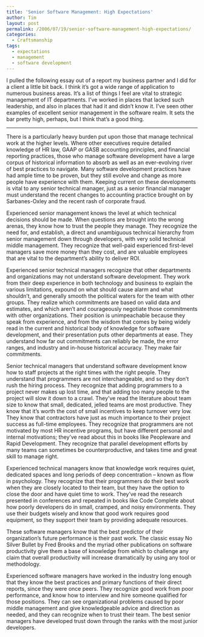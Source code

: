 ```yaml
---
title: 'Senior Software Management: High Expectations'
author: Tim
layout: post
permalink: /2006/07/19/senior-software-management-high-expectations/
categories:
  - Craftsmanship
tags:
  - expectations
  - management
  - software development
---
```

I pulled the following essay out of a report my business partner and I did for a client a little bit back. I think it&#8217;s got a wide range of application to numerous business areas. It&#8217;s a list of things I feel are vital to strategic management of IT departments. I&#8217;ve worked in places that lacked such leadership, and also in places that had it and didn&#8217;t know it. I&#8217;ve seen other examples of excellent senior management in the software realm. It sets the bar pretty high, perhaps, but I think that&#8217;s a good thing.

* * *

There is a particularly heavy burden put upon those that manage technical work at the higher levels. Where other executives require detailed knowledge of HR law, GAAP or GASB accounting principles, and financial reporting practices, those who manage software development have a large corpus of historical information to absorb as well as an ever-evolving river of best practices to navigate. Many software development practices have had ample time to be proven, but they still evolve and change as more people have experience with them. Keeping current on these developments is vital to any senior technical manager, just as a senior financial manager must understand the recent changes to accounting practice brought on by Sarbanes-Oxley and the recent rash of corporate fraud.

Experienced senior management knows the level at which technical decisions should be made. When questions are brought into the wrong arenas, they know how to trust the people they manage. They recognize the need for, and establish, a direct and unambiguous technical hierarchy from senior management down through developers, with very solid technical middle management. They recognize that well-paid experienced first-level managers save more money than they cost, and are valuable employees that are vital to the department’s ability to deliver ROI.

Experienced senior technical managers recognize that other departments and organizations may not understand software development. They work from their deep experience in both technology and business to explain the various limitations, expound on what should cause alarm and what shouldn’t, and generally smooth the political waters for the team with other groups. They realize which commitments are based on valid data and estimates, and which aren&#8217;t and courageously negotiate those commitments with other organizations. Their position is unimpeachable because they speak from experience, and from the wisdom that comes by being widely read in the current and historical body of knowledge for software development, and their presentation puts other departments at ease. They understand how far out commitments can reliably be made, the error ranges, and industry and in-house historical accuracy. They make fair commitments.

Senior technical managers that understand software development know how to staff projects at the right times with the right people. They understand that programmers are not interchangeable, and so they don’t rush the hiring process. They recognize that adding programmers to a project never makes up lost time, and that adding too many people to the project will slow it down to a crawl. They’ve read the literature about team size to know that small, dedicated, jelled teams are most productive. They know that it’s worth the cost of small incentives to keep turnover very low. They know that contractors have just as much importance to their project success as full-time employees. They recognize that programmers are not motivated by most HR incentive programs, but have different personal and internal motivations; they’ve read about this in books like Peopleware and Rapid Development. They recognize that parallel development efforts by many teams can sometimes be counterproductive, and takes time and great skill to manage right.

Experienced technical managers know that knowledge work requires quiet, dedicated spaces and long periods of deep concentration – known as flow in psychology. They recognize that their programmers do their best work when they are closely located to their team, but they have the option to close the door and have quiet time to work. They’ve read the research presented in conferences and repeated in books like Code Complete about how poorly developers do in small, cramped, and noisy environments. They use their budgets wisely and know that good work requires good equipment, so they support their team by providing adequate resources.

These software managers know that the best predictor of their organization’s future performance is their past work. The classic essay No Silver Bullet by Fred Brooks and the myriad other publications on software productivity give them a base of knowledge from which to challenge any claim that overall productivity will increase dramatically by using any tool or methodology.

Experienced software managers have worked in the industry long enough that they know the best practices and primary functions of their direct reports, since they were once peers. They recognize good work from poor performance, and know how to interview and hire someone qualified for those positions. They can see organizational problems caused by poor middle management and give knowledgeable advice and direction as needed, and they can recognize when to trust their team. The best senior managers have developed trust down through the ranks with the most junior developers.
